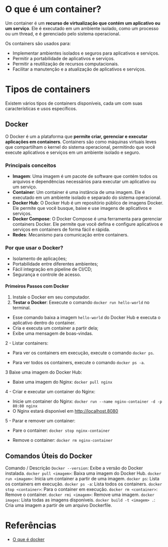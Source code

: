 # O que é um container?

Um container é um **recurso de virtualização que contém um aplicativo ou um serviço**. Ele é executado em um ambiente isolado, como um processo ou um thread, e é gerenciado pelo sistema operacional.

Os containers são usados para:

- Implementar ambientes isolados e seguros para aplicativos e serviços.
- Permitir a portabilidade de aplicativos e serviços.
- Permitir a reutilização de recursos computacionais.
- Facilitar a manutenção e a atualização de aplicativos e serviços.

# Tipos de containers

Existem vários tipos de containers disponíveis, cada um com suas características e usos específicos.

## Docker

O Docker é um a plataforma que **permite criar, gerenciar e executar aplicações em containers**. Containers são como máquinas virtuais leves que compartilham o kernel do sistema operacional, permitindo que você execute aplicativos e serviços em um ambiente isolado e seguro.

### Principais conceitos

- **Imagem**: Uma imagem é um pacote de software que contém todos os arquivos e dependências necessários para executar um aplicativo ou um serviço.
- **Container**: Um container é uma instância de uma imagem. Ele é executado em um ambiente isolado e separado do sistema operacional.
- **Docker Hub**: O Docker Hub é um repositório público de imagens Docker. Ele permite que você busque, baixe e use imagens de aplicativos e serviços.
- **Docker Compose**: O Docker Compose é uma ferramenta para gerenciar containers Docker. Ele permite que você defina e configure aplicativos e serviços em containers de forma fácil e rápida.
- **Redes**: Mecanismo para comunicação entre containers.

### Por que usar o Docker?

- Isolamento de aplicações;
- Portabilidade entre diferentes ambientes;
- Fácil integração em pipeline de CI/CD;
- Segurança e controle de acesso.

#### Primeiros Passos com Docker

1. Instale o Docker em seu computador.
2. **Testar o Docker**: Eexecute o comando
`docker run hello-world` no terminal.

- Esse comando baixa a imagem `hello-world` do Docker Hub e executa o aplicativo dentro do container.
- Cria e executa um container a partir dela;
- Exibe uma mensagem de boas-vindas.

2 - Listar containers:

- Para ver os containers em execução, execute o comando `docker ps`.

- Para ver todos os containers, execute o comando `docker ps -a`.

3 Baixe uma imagem do Docker Hub:

- Baixe uma imagem do Nginx:
`docker pull nginx`

4 - Criar e executar um container do Nginx:

- Inicie um container do Nginx:
`docker run --name nginx-container -d -p 80:80 nginx`
- O Nginx estará disponível em <http://localhost.8080>

5 - Parar e remover um container:

- Pare o container:
`docker stop nginx-container`

- Remove o container:
`docker rm nginx-container`

## Comandos Úteis do Docker

Comando / Descrição
`Docker --version`: Exibe a versão do Docker instalada.
`docker pull <imagem>`: Baixa uma imagem do Docker Hub.
`docker run <imagem>`: Inicia um container a partir de uma imagem.
`docker ps`: Lista os containers em execução.
`docker ps -a`: Lista todos os containers.
`docker stop <container>`: Para o container em execução.
`docker rm <container>`: Remove o container.
`docker rmi <imagem>`: Remove uma imagem.
`docker images`: Lista todas as imagens disponíveis.
`docker build -t <imagem> .`: Cria uma imagem a partir de um arquivo Dockerfile.

# Referências

- [O que é docker](https://x.com/programador_who/status/1875609788303716471)
